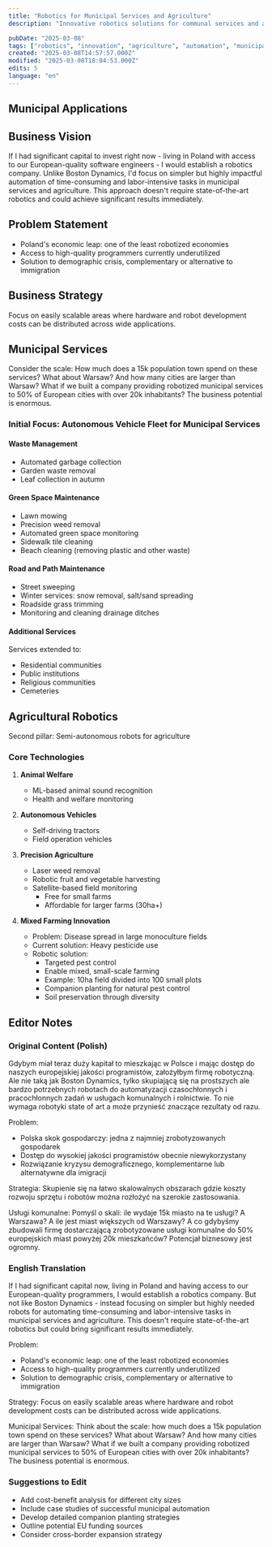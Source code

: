 ```yaml
---
title: "Robotics for Municipal Services and Agriculture"
description: "Innovative robotics solutions for communal services and agriculture, addressing economic challenges and demographic shifts in Poland and Europe"

pubDate: "2025-03-08"
tags: ["robotics", "innovation", "agriculture", "automation", "municipal-services", "sustainability"]
created: "2025-03-08T14:57:57.000Z"
modified: "2025-03-08T18:04:53.000Z"
edits: 5
language: "en"
---
```


## Municipal Applications

## Business Vision
If I had significant capital to invest right now - living in Poland with access to our European-quality software engineers - I would establish a robotics company. Unlike Boston Dynamics, I'd focus on simpler but highly impactful automation of time-consuming and labor-intensive tasks in municipal services and agriculture. This approach doesn't require state-of-the-art robotics and could achieve significant results immediately.

## Problem Statement
- Poland's economic leap: one of the least robotized economies
- Access to high-quality programmers currently underutilized
- Solution to demographic crisis, complementary or alternative to immigration

## Business Strategy
Focus on easily scalable areas where hardware and robot development costs can be distributed across wide applications.

## Municipal Services
Consider the scale: How much does a 15k population town spend on these services? What about Warsaw? And how many cities are larger than Warsaw? What if we built a company providing robotized municipal services to 50% of European cities with over 20k inhabitants? The business potential is enormous.

### Initial Focus: Autonomous Vehicle Fleet for Municipal Services

#### Waste Management
- Automated garbage collection
- Garden waste removal
- Leaf collection in autumn

#### Green Space Maintenance
- Lawn mowing
- Precision weed removal
- Automated green space monitoring
- Sidewalk tile cleaning
- Beach cleaning (removing plastic and other waste)

#### Road and Path Maintenance
- Street sweeping
- Winter services: snow removal, salt/sand spreading
- Roadside grass trimming
- Monitoring and cleaning drainage ditches

#### Additional Services
Services extended to:
- Residential communities
- Public institutions
- Religious communities
- Cemeteries

## Agricultural Robotics
Second pillar: Semi-autonomous robots for agriculture

### Core Technologies
1. **Animal Welfare**
   - ML-based animal sound recognition
   - Health and welfare monitoring

2. **Autonomous Vehicles**
   - Self-driving tractors
   - Field operation vehicles

3. **Precision Agriculture**
   - Laser weed removal
   - Robotic fruit and vegetable harvesting
   - Satellite-based field monitoring
     - Free for small farms
     - Affordable for larger farms (30ha+)

4. **Mixed Farming Innovation**
   - Problem: Disease spread in large monoculture fields
   - Current solution: Heavy pesticide use
   - Robotic solution:
     - Targeted pest control
     - Enable mixed, small-scale farming
     - Example: 10ha field divided into 100 small plots
     - Companion planting for natural pest control
     - Soil preservation through diversity

## Editor Notes

### Original Content (Polish)
Gdybym miał teraz duży kapitał to mieszkając w Polsce i mając dostęp do naszych europejskiej jakości programistów, założyłbym firmę robotyczną. Ale nie taką jak Boston Dynamics, tylko skupiającą się na prostszych ale bardzo potrzebnych robotach do automatyzacji czasochłonnych i pracochłonnych zadań w usługach komunalnych i rolnictwie. To nie wymaga robotyki state of art a może przynieść znaczące rezultaty od razu.

Problem:
- Polska skok gospodarczy: jedna z najmniej zrobotyzowanych gospodarek
- Dostęp do wysokiej jakości programistów obecnie niewykorzystany
- Rozwiązanie kryzysu demograficznego, komplementarne lub alternatywne dla imigracji

Strategia:
Skupienie się na łatwo skalowalnych obszarach gdzie koszty rozwoju sprzętu i robotów można rozłożyć na szerokie zastosowania.

Usługi komunalne:
Pomyśl o skali: ile wydaje 15k miasto na te usługi? A Warszawa? A ile jest miast większych od Warszawy? A co gdybyśmy zbudowali firmę dostarczającą zrobotyzowane usługi komunalne do 50% europejskich miast powyżej 20k mieszkańców? Potencjał biznesowy jest ogromny.

### English Translation
If I had significant capital now, living in Poland and having access to our European-quality programmers, I would establish a robotics company. But not like Boston Dynamics - instead focusing on simpler but highly needed robots for automating time-consuming and labor-intensive tasks in municipal services and agriculture. This doesn't require state-of-the-art robotics but could bring significant results immediately.

Problem:
- Poland's economic leap: one of the least robotized economies
- Access to high-quality programmers currently underutilized
- Solution to demographic crisis, complementary or alternative to immigration

Strategy:
Focus on easily scalable areas where hardware and robot development costs can be distributed across wide applications.

Municipal Services:
Think about the scale: how much does a 15k population town spend on these services? What about Warsaw? And how many cities are larger than Warsaw? What if we built a company providing robotized municipal services to 50% of European cities with over 20k inhabitants? The business potential is enormous.

### Suggestions to Edit
- Add cost-benefit analysis for different city sizes
- Include case studies of successful municipal automation
- Develop detailed companion planting strategies
- Outline potential EU funding sources
- Consider cross-border expansion strategy